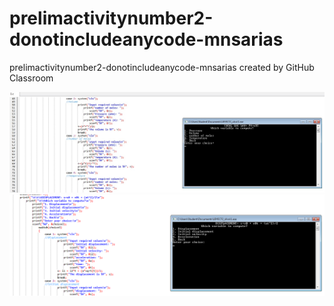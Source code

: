 # prelimactivitynumber2-donotincludeanycode-mnsarias
prelimactivitynumber2-donotincludeanycode-mnsarias created by GitHub Classroom

![](s2.jpg)
![](s2.png)
